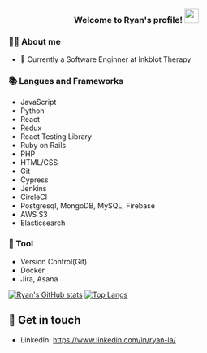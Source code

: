 <h3 align="center">
  Welcome to Ryan's profile!
  <img src="https://media.giphy.com/media/hvRJCLFzcasrR4ia7z/giphy.gif" width="28">
</h3>

### 👨‍💻 About me
- 🔭 Currently a Software Enginner at Inkblot Therapy

### 📚 Langues and Frameworks
- JavaScript
- Python
- React
- Redux
- React Testing Library
- Ruby on Rails
- PHP
- HTML/CSS
- Git
- Cypress
- Jenkins
- CircleCI
- Postgresql, MongoDB, MySQL, Firebase
- AWS S3
- Elasticsearch

### 🔧 Tool
- Version Control(Git)
- Docker
- Jira, Asana
  
[![Ryan's GitHub stats](https://github-readme-stats.vercel.app/api?username=ryanwla&count_private=true&show_icons=true)](https://github.com/ryanwla/github-readme-stats)
[![Top Langs](https://github-readme-stats.vercel.app/api/top-langs/?username=anuraghazra&layout=compact)](https://github.com/ryanwla/github-readme-stats)

## 🔗 Get in touch
- LinkedIn: https://www.linkedin.com/in/ryan-la/

